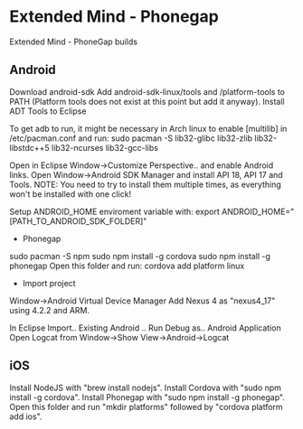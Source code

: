 Extended Mind - Phonegap
========================

Extended Mind - PhoneGap builds

Android
-------

Download android-sdk
Add android-sdk-linux/tools and /platform-tools to PATH (Platform tools does not exist at this point but add it anyway).
Install ADT Tools to Eclipse

To get adb to run, it might be necessary in Arch linux to enable [multilib] in /etc/pacman.conf and run:
sudo pacman -S lib32-glibc lib32-zlib lib32-libstdc++5 lib32-ncurses lib32-gcc-libs

Open in Eclipse Window->Customize Perspective.. and enable Android links.
Open Window->Android SDK Manager and install API 18, API 17 and Tools.
NOTE: You need to try to install them multiple times, as everything won't be installed with one click!

Setup ANDROID_HOME enviroment variable with:
export ANDROID_HOME="[PATH_TO_ANDROID_SDK_FOLDER]"

* Phonegap

sudo pacman -S npm
sudo npm install -g cordova
sudo npm install -g phonegap
Open this folder and run:
cordova add platform linux

* Import project

Window->Android Virtual Device Manager
Add Nexus 4 as "nexus4_17" using 4.2.2 and ARM.

In Eclipse Import.. Existing Android ..
Run Debug as.. Android Application
Open Logcat from Window->Show View->Android->Logcat

iOS
---

Install NodeJS with "brew install nodejs".
Install Cordova with "sudo npm install -g cordova".
Install Phonegap with "sudo npm install -g phonegap".
Open this folder and run "mkdir platforms" followed by "cordova platform add ios".
